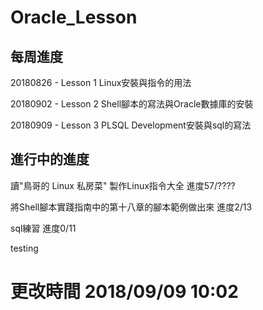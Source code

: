 # Oracle_Lesson

每周進度
---
20180826 - Lesson 1 Linux安裝與指令的用法

20180902 - Lesson 2 Shell腳本的寫法與Oracle數據庫的安裝

20180909 - Lesson 3 PLSQL Development安裝與sql的寫法

進行中的進度
---
讀"鳥哥的 Linux 私房菜" 製作Linux指令大全 進度57/????

將Shell腳本實踐指南中的第十八章的腳本範例做出來 進度2/13

sql練習 進度0/11

testing

# 更改時間 2018/09/09 10:02

